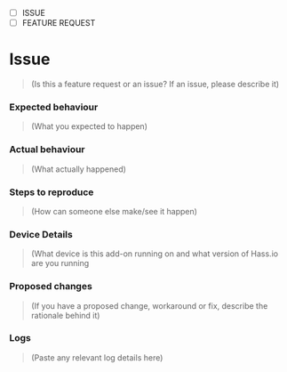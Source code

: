 - [ ] ISSUE
- [ ] FEATURE REQUEST

# Issue

> (Is this a feature request or an issue? If an issue, please describe it)

### Expected behaviour

> (What you expected to happen)

### Actual behaviour

> (What actually happened)

### Steps to reproduce

> (How can someone else make/see it happen)

### Device Details

> (What device is this add-on running on and what version of Hass.io are you running

### Proposed changes

> (If you have a proposed change, workaround or fix,
> describe the rationale behind it)

### Logs

> (Paste any relevant log details here)
